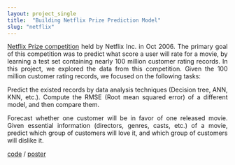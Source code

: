 ```yaml
---
layout: project_single
title:  "Building Netflix Prize Prediction Model"
slug: "netflix"
---
```


<p align="justify">
      <a href="https://www.netflixprize.com/"><u>Netflix Prize competition</u></a> held by Netflix Inc. in Oct 2006. The primary goal of this competition was to predict what score a user will rate for a movie, by learning a test set containing nearly 100 million customer rating records. In this project, we explored the data from this competition.
Given the 100 million customer rating records, we focused on the following tasks: </p>
<p align="justify">
Predict the existed records by data analysis techniques (Decision tree, ANN, KNN, etc.). Compute the RMSE (Root mean squared error) of a different model, and then compare them.</p>
<p align="justify">
Forecast whether one customer will be in favor of one released movie.
Given essential information (directors, genres, casts, etc.) of a movie, predict which group of customers will love it, and which group of customers will dislike it.
</p>

<p><a href="https://github.com/CSC522-Data-mining-NCSU">code</a> / 
    <a href="https://drive.google.com/file/d/0B2vDvVjH76uESDIzRW1XMkIzWFU/view">poster</a> 
<p></p>